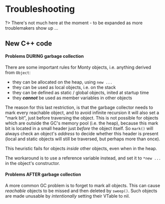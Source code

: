 # Troubleshooting

?> There's not much here at the moment - to be expanded as more troublemakers
show up ...

## New C++ code

#### Problems DURING garbage collection

There are some important rules for Monty objects, i.e. anything derived from
`Object`:

* they can be allocated on the heap, using `new ...`
* they can be used as local objects, i.e. on the stack
* they can be defined as static / global objects, inited at startup time
* they ***cannot*** be used as member variables in other objects

The reason for this last restriction, is that the garbage collector needs to
mark every reachable object, and to avoid infinite recursion it will also set a
"mark bit", just before traversing the object. This is not possible for objects
which are outside the GC's memory pool (i.e. the heap), because this mark bit is
located in a small header just _before_ the object itself. So `mark()` will
always check an object's _address_ to decide whether this header is present
(local and static objects will still be traversed, but perhaps more than once).

This heuristic fails for objects _inside_ other objects, even when in the heap.

The workaround is to use a reference variable instead, and set it to `*new ...`
in the object's constructor.

#### Problems AFTER garbage collection

A more common GC problem is to forget to mark all objects. This can cause
_reachable_ objects to be missed and then deleted by `sweep()`.  Such objects
are made unusable by _intentionally_ setting their VTable to nil.
